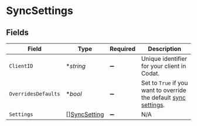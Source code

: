 # SyncSettings


## Fields

| Field                                                                                                                           | Type                                                                                                                            | Required                                                                                                                        | Description                                                                                                                     |
| ------------------------------------------------------------------------------------------------------------------------------- | ------------------------------------------------------------------------------------------------------------------------------- | ------------------------------------------------------------------------------------------------------------------------------- | ------------------------------------------------------------------------------------------------------------------------------- |
| `ClientID`                                                                                                                      | **string*                                                                                                                       | :heavy_minus_sign:                                                                                                              | Unique identifier for your client in Codat.                                                                                     |
| `OverridesDefaults`                                                                                                             | **bool*                                                                                                                         | :heavy_minus_sign:                                                                                                              | Set to `True` if you want to override the default [sync settings](https://docs.codat.io/knowledge-base/advanced-sync-settings). |
| `Settings`                                                                                                                      | [][SyncSetting](../../models/shared/syncsetting.md)                                                                             | :heavy_minus_sign:                                                                                                              | N/A                                                                                                                             |